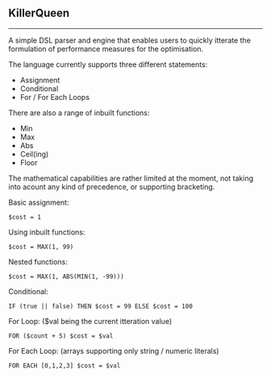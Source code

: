 ## KillerQueen
---

A simple DSL parser and engine that enables users to quickly itterate the formulation of performance measures for the optimisation.

The language currently supports three different statements:
* Assignment
* Conditional
* For / For Each Loops

There are also a range of inbuilt functions:
* Min
* Max
* Abs
* Ceil(ing)
* Floor

The mathematical capabilities are rather limited at the moment, not taking into acount any kind of precedence, or supporting bracketing.

Basic assignment:
```
$cost = 1
```

Using inbuilt functions:
```
$cost = MAX(1, 99)
```

Nested functions:
```
$cost = MAX(1, ABS(MIN(1, -99)))
```

Conditional:
```
IF (true || false) THEN $cost = 99 ELSE $cost = 100
```

For Loop: ($val being the current itteration value)
```
FOR ($count + 5) $cost = $val
```

For Each Loop: (arrays supporting only string / numeric literals)
```
FOR EACH [0,1,2,3] $cost = $val
```